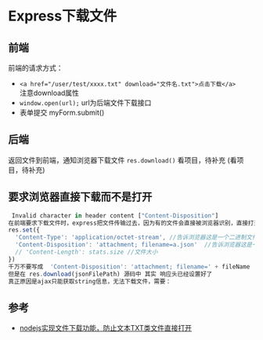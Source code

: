 # Express下载文件

## 前端
前端的请求方式：  
- `<a href="/user/test/xxxx.txt" download="文件名.txt">点击下载</a>`  
  注意download属性
- `window.open(url);`
  url为后端文件下载接口
- 表单提交
  myForm.submit()

## 后端
返回文件到前端，通知浏览器下载文件
`res.download()` 看项目，待补充
(看项目，待补充)

## 要求浏览器直接下载而不是打开
```js
 Invalid character in header content ["Content-Disposition"]
在前端要求下载文件时，express把文件传输过去，因为有的文件会直接被浏览器识别，直接打开，如：json，txt ，而不是下载保存，所以需要设置响应头在express端
res.set({
  'Content-Type': 'application/octet-stream', //告诉浏览器这是一个二进制文件
  'Content-Disposition': 'attachment; filename=a.json'  //告诉浏览器这是一个需要下载的文件
  // 'Content-Length': stats.size //文件大小
})
千万不要写成  'Content-Disposition': 'attachment; filename=' + fileName  否则报错： Invalid character in header content ["Content-Disposition"]
但是在 res.download(jsonFilePath) 源码中 其实 响应头已经设置好了
真正原因是ajax只能获取string信息，无法下载文件，需要：
```

## 参考
- [nodejs实现文件下载功能，防止文本TXT类文件直接打开](https://blog.csdn.net/u013992330/article/details/78486909)